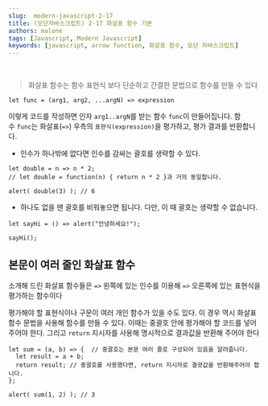 ```yaml
---
slug:  modern-javascript-2-17
title: (모던자바스크립트) 2-17 화살표 함수 기본
authors: malone
tags: [Javascript, Modern Javascript]
keywords: [javascript, arrow function, 화살표 함수, 모던 자바스크립트]
---
```

<br/>

> 화살표 함수는 함수 표현식 보다 단순하고 간결한 문법으로 함수를 만들 수 있다
> 

```tsx
let func = (arg1, arg2, ...argN) => expression
```

이렇게 코드를 작성하면 인자 `arg1..argN`를 받는 함수 `func`이 만들어집니다. 함수 `func`는 화살표(`=>`) 우측의 `표현식(expression)`을 평가하고, 평가 결과를 반환합니다.

- 인수가 하나밖에 없다면 인수를 감싸는 괄호를 생략할 수 있다.

```tsx
let double = n => n * 2;
// let double = function(n) { return n * 2 }과 거의 동일합니다.

alert( double(3) ); // 6
```

- 하나도 없을 땐 괄호를 비워놓으면 됩니다. 다만, 이 때 괄호는 생략할 수 없습니다.

```tsx
let sayHi = () => alert("안녕하세요!");

sayHi();
```

## 본문이 여러 줄인 화살표 함수

소개해 드린 화살표 함수들은 `=>` 왼쪽에 있는 인수를 이용해 `=>` 오른쪽에 있는 표현식을 평가하는 함수이다

평가해야 할 표현식이나 구문이 여러 개인 함수가 있을 수도 있다. 이 경우 역시 화살표 함수 문법을 사용해 함수를 만들 수 있다. 이때는 중괄호 안에 평가해야 할 코드를 넣어주어야 한다. 그리고 `return` 지시자를 사용해 명시적으로 결과값을 반환해 주어야 한다

```tsx
let sum = (a, b) => {  // 중괄호는 본문 여러 줄로 구성되어 있음을 알려줍니다.
  let result = a + b;
  return result; // 중괄호를 사용했다면, return 지시자로 결괏값을 반환해주어야 합니다.
};

alert( sum(1, 2) ); // 3
```
